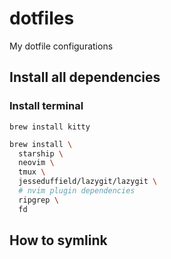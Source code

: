# dotfiles

My dotfile configurations

## Install all dependencies

### Install terminal

`brew install kitty`

```zsh
brew install \
  starship \
  neovim \
  tmux \
  jesseduffield/lazygit/lazygit \
  # nvim plugin dependencies
  ripgrep \
  fd
```

## How to symlink
